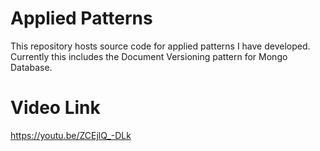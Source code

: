 # Applied Patterns
This repository hosts source code for applied patterns I have developed.  Currently this includes the Document Versioning pattern for Mongo Database.

# Video Link
https://youtu.be/ZCEjlQ_-DLk
